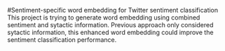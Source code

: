 #Sentiment-specific word embedding for Twitter sentiment classification
This project is trying to generate word embedding using combined sentiment and sytactic information. Previous approach only considered sytactic information, this enhanced word embedding could improve the sentiment classification performance.

